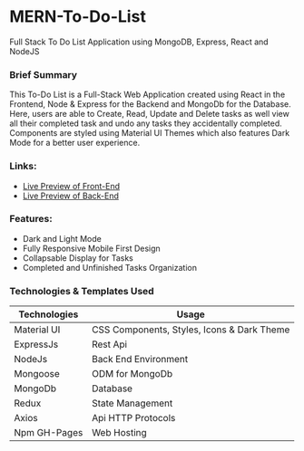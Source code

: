 # MERN-To-Do-List
Full Stack To Do List Application using MongoDB, Express, React and NodeJS

### Brief Summary
This To-Do List is a Full-Stack Web Application created using React in the Frontend, Node & Express for the Backend and MongoDb for the Database. Here, users are able to Create, Read, Update and Delete tasks as well view all their completed task and undo any tasks they accidentally completed. Components are styled using Material UI Themes which also features Dark Mode for a better user experience.

### Links:
- [Live Preview of Front-End](https://ken-yokohama.github.io/MERN-To-Do-List/)
- [Live Preview of Back-End](https://ken-yokohama-mern-to-do-list.herokuapp.com/getToDos)


### Features:
- Dark and Light Mode
- Fully Responsive Mobile First Design
- Collapsable Display for Tasks
- Completed and Unfinished Tasks Organization

### Technologies & Templates Used
| Technologies | Usage                                      |
| ----------------- | ------------------------------------------------ |
| Material UI | CSS Components, Styles, Icons & Dark Theme       |
| ExpressJs    | Rest Api     |
| NodeJs    | Back End Environment     |
| Mongoose    | ODM for MongoDb     |
| MongoDb    | Database     |
| Redux    | State Management   |
| Axios    | Api HTTP Protocols  |
| Npm GH-Pages | Web Hosting |
